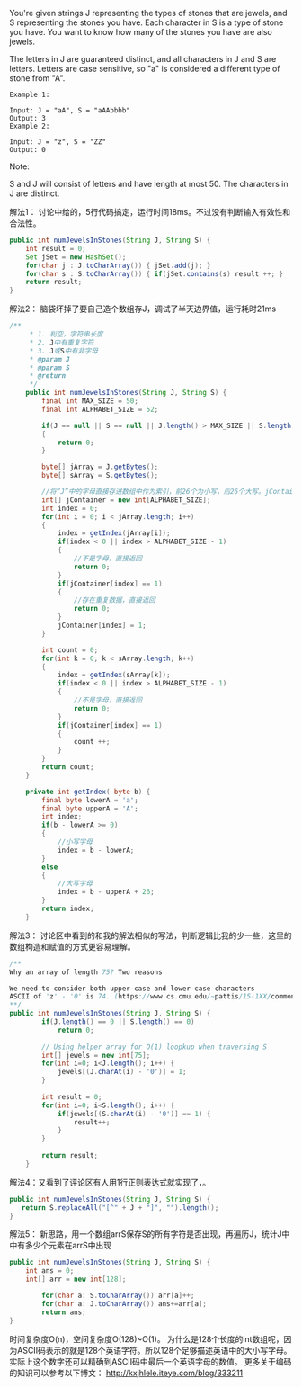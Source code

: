 You're given strings J representing the types of stones that are jewels, and S representing the stones you have.  Each character in S is a type of stone you have.  You want to know how many of the stones you have are also jewels.

The letters in J are guaranteed distinct, and all characters in J and S are letters. Letters are case sensitive, so "a" is considered a different type of stone from "A".
```
Example 1:

Input: J = "aA", S = "aAAbbbb"
Output: 3
Example 2:

Input: J = "z", S = "ZZ"
Output: 0
```
Note:

S and J will consist of letters and have length at most 50.
The characters in J are distinct.

解法1： 讨论中给的，5行代码搞定，运行时间18ms。不过没有判断输入有效性和合法性。
```java
public int numJewelsInStones(String J, String S) {
    int result = 0;
    Set jSet = new HashSet();
    for(char j : J.toCharArray()) { jSet.add(j); }
    for(char s : S.toCharArray()) { if(jSet.contains(s) result ++; }
    return result;
}
```

解法2： 脑袋坏掉了要自己造个数组存J，调试了半天边界值，运行耗时21ms

```java
/**
     * 1. 判空，字符串长度
     * 2. J中有重复字符
     * 3. J或S中有非字母
     * @param J
     * @param S
     * @return
     */
    public int numJewelsInStones(String J, String S) {
        final int MAX_SIZE = 50;
        final int ALPHABET_SIZE = 52;

        if(J == null || S == null || J.length() > MAX_SIZE || S.length() > MAX_SIZE)
        {
            return 0;
        }

        byte[] jArray = J.getBytes();
        byte[] sArray = S.getBytes();

        //将“J”中的字母直接存进数组中作为索引，前26个为小写，后26个大写。jContainer[index]为0表示J中没有这个字母。方便S中进行比较
        int[] jContainer = new int[ALPHABET_SIZE];
        int index = 0;
        for(int i = 0; i < jArray.length; i++)
        {
            index = getIndex(jArray[i]);
            if(index < 0 || index > ALPHABET_SIZE - 1)
            {
                //不是字母，直接返回
                return 0;
            }
            if(jContainer[index] == 1)
            {
                //存在重复数据，直接返回
                return 0;
            }
            jContainer[index] = 1;
        }

        int count = 0;
        for(int k = 0; k < sArray.length; k++)
        {
            index = getIndex(sArray[k]);
            if(index < 0 || index > ALPHABET_SIZE - 1)
            {
                //不是字母，直接返回
                return 0;
            }
            if(jContainer[index] == 1)
            {
                count ++;
            }
        }
        return count;
    }

    private int getIndex( byte b) {
        final byte lowerA = 'a';
        final byte upperA = 'A';
        int index;
        if(b - lowerA >= 0)
        {
            //小写字母
            index = b - lowerA;
        }
        else
        {
            //大写字母
            index = b - upperA + 26;
        }
        return index;
    }
```

解法3： 讨论区中看到的和我的解法相似的写法，判断逻辑比我的少一些，这里的数组构造和赋值的方式更容易理解。

```java
/**
Why an array of length 75? Two reasons

We need to consider both upper-case and lower-case characters
ASCII of 'z' - '0' is 74. (https://www.cs.cmu.edu/~pattis/15-1XX/common/handouts/ascii.html)
**/
public int numJewelsInStones(String J, String S) {
        if(J.length() == 0 || S.length() == 0)
            return 0;
        
        // Using helper array for O(1) loopkup when traversing S
        int[] jewels = new int[75];
        for(int i=0; i<J.length(); i++) {
            jewels[(J.charAt(i) - '0')] = 1;
        }
        
        int result = 0;
        for(int i=0; i<S.length(); i++) {
            if(jewels[(S.charAt(i) - '0')] == 1) {
                result++;
            }
        }
        
        return result;
    }
 ```
 
 解法4：又看到了评论区有人用1行正则表达式就实现了，。
 ```java
 public int numJewelsInStones(String J, String S) {
    return S.replaceAll("[^" + J + "]", "").length();
}
```
 
解法5： 新思路，用一个数组arrS保存S的所有字符是否出现，再遍历J，统计J中中有多少个元素在arrS中出现
```java
public int numJewelsInStones(String J, String S) {
    int ans = 0;
    int[] arr = new int[128];

        for(char a: S.toCharArray()) arr[a]++;
        for(char a: J.toCharArray()) ans+=arr[a];
        return ans;
}
```
时间复杂度O(n)，空间复杂度O(128)~O(1)。
为什么是128个长度的int数组呢，因为ASCII码表示的就是128个英语字符。所以128个足够描述英语中的大小写字母。实际上这个数字还可以精确到ASCII码中最后一个英语字母的数值。
更多关于编码的知识可以参考以下博文：
http://kxjhlele.iteye.com/blog/333211

